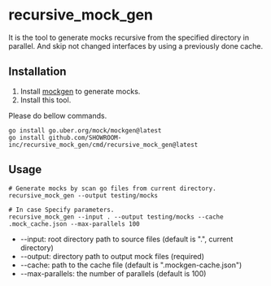 # recursive_mock_gen

It is the tool to generate mocks recursive from the specified directory in parallel.
And skip not changed interfaces by using a previously done cache.

## Installation

1. Install [mockgen](https://github.com/uber-go/mock) to generate mocks.
2. Install this tool. 

Please do bellow commands.
```shell
go install go.uber.org/mock/mockgen@latest
go install github.com/SHOWROOM-inc/recursive_mock_gen/cmd/recursive_mock_gen@latest
```

## Usage
```shell
# Generate mocks by scan go files from current directory.
recursive_mock_gen --output testing/mocks

# In case Specify parameters.
recursive_mock_gen --input . --output testing/mocks --cache .mock_cache.json --max-parallels 100 
```

- --input: root directory path to source files (default is ".", current directory)
- --output: directory path to output mock files (required)
- --cache: path to the cache file (default is ".mockgen-cache.json")
- --max-parallels: the number of parallels (default is 100)

